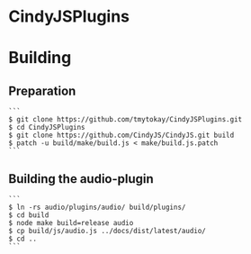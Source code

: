 # CindyJSPlugins

# Building

## Preparation

    ```
    $ git clone https://github.com/tmytokay/CindyJSPlugins.git
    $ cd CindyJSPlugins
    $ git clone https://github.com/CindyJS/CindyJS.git build
    $ patch -u build/make/build.js < make/build.js.patch
    ```

## Building the audio-plugin

    ```
    $ ln -rs audio/plugins/audio/ build/plugins/
    $ cd build
    $ node make build=release audio
    $ cp build/js/audio.js ../docs/dist/latest/audio/
    $ cd ..
    ```
